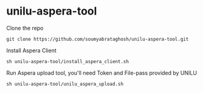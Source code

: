 # unilu-aspera-tool

Clone the repo

    git clone https://github.com/soumyabrataghosh/unilu-aspera-tool.git 

Install Aspera Client

    sh unilu-aspera-tool/install_aspera_client.sh
    
Run Aspera upload tool, you'll need Token and File-pass provided by UNILU

    sh unilu-aspera-tool/unilu_aspera_upload.sh
    

